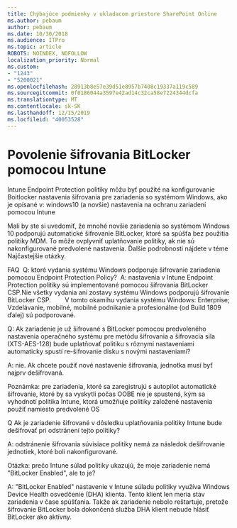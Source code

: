 ```yaml
---
title: Chýbajúce podmienky v ukladacom priestore SharePoint Online
ms.author: pebaum
author: pebaum
ms.date: 10/30/2018
ms.audience: ITPro
ms.topic: article
ROBOTS: NOINDEX, NOFOLLOW
localization_priority: Normal
ms.custom:
- "1243"
- "5200021"
ms.openlocfilehash: 28913b8e57e39d51e8957b7408c19337a119c589
ms.sourcegitcommit: 0f0186044a3597e42ad14c32ca58e7224344dcfa
ms.translationtype: MT
ms.contentlocale: sk-SK
ms.lasthandoff: 12/15/2019
ms.locfileid: "40053528"
---
```

# <a name="enabling-bitlocker-encryption-with-intune"></a>Povolenie šifrovania BitLocker pomocou Intune

Intune Endpoint Protection politiky môžu byť použité na konfigurovanie Boitlocker nastavenia šifrovania pre zariadenia so systémom Windows, ako je opísané v: windows10 (a novšie) nastavenia na ochranu zariadení pomocou Intune

Mali by ste si uvedomiť, že mnohé novšie zariadenia so systémom Windows 10 podporujú automatické šifrovanie BitLocker, ktoré sa spúšťa bez použitia politiky MDM. To môže ovplyvniť uplatňovanie politiky, ak nie sú nakonfigurované predvolené nastavenia. Ďalšie podrobnosti nájdete v téme Najčastejšie otázky.


FAQ  Q: ktoré vydania systému Windows podporuje šifrovanie zariadenia pomocou Endpoint Protection Policy?
 A: nastavenia v Intune Endpoint Protection politiky sú implementované pomocou šifrovania BitLocker CSP.Nie všetky vydania ani zostavy systému Windows podporujú šifrovanie BitLocker CSP. 
      V tomto okamihu vydania systému Windows: Enterprise; Vzdelávanie, mobilné, mobilné podnikanie a profesionálne (od Build 1809 ďalej) sú podporované.




Q: Ak zariadenie je už šifrované s BitLocker pomocou predvoleného nastavenia operačného systému pre metódu šifrovania a šifrovacia sila (XTS-AES-128) bude uplatňovať politiku s rôznymi nastaveniami automaticky spustí re-šifrovanie disku s novými nastaveniami?

A: nie. Ak chcete použiť nové nastavenie šifrovania, jednotka musí byť najprv dešifrovaná.

Poznámka: pre zariadenia, ktoré sa zaregistrujú s autopilot automatické šifrovanie, ktoré by sa vyskytli počas OOBE nie je spustená, kým sa vyhodnotí politika Intune, ktorá umožňuje politiky založené nastavenia použiť namiesto predvolené OS




Q Ak je zariadenie šifrované v dôsledku uplatňovania politiky Intune bude dešifrovať pri odstránení tejto politiky?

A: odstránenie šifrovania súvisiace politiky nemá za následok dešifrovanie jednotiek, ktoré boli nakonfigurované.




Otázka: prečo Intune súlad politiky ukazujú, že moje zariadenie nemá "BitLocker Enabled", ale to je?

A: "BitLocker Enabled" nastavenie v Intune súladu politiky využíva Windows Device Health osvedčenie (DHA) klienta. Tento klient len meria stav zariadenia v čase spúšťania. Takže ak zariadenie nebolo reštartuje, pretože šifrovanie BitLocker bola dokončená služba DHA klient nebude hlásiť BitLocker ako aktívny.